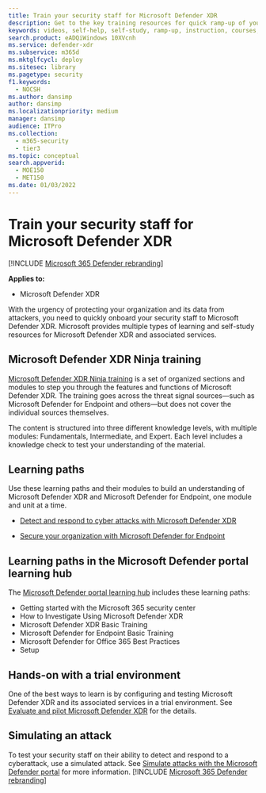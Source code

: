 ```yaml
---
title: Train your security staff for Microsoft Defender XDR
description: Get to the key training resources for quick ramp-up of your security staff.
keywords: videos, self-help, self-study, ramp-up, instruction, courses, learning path, Microsoft Learn, course, courses, SecOps, security analyst
search.product: eADQiWindows 10XVcnh
ms.service: defender-xdr
ms.subservice: m365d
ms.mktglfcycl: deploy
ms.sitesec: library
ms.pagetype: security
f1.keywords: 
  - NOCSH
ms.author: dansimp
author: dansimp
ms.localizationpriority: medium
manager: dansimp
audience: ITPro
ms.collection: 
  - m365-security
  - tier3
ms.topic: conceptual
search.appverid: 
  - MOE150
  - MET150
ms.date: 01/03/2022
---
```


# Train your security staff for Microsoft Defender XDR

[!INCLUDE [Microsoft 365 Defender rebranding](../includes/microsoft-defender.md)]

**Applies to:**
- Microsoft Defender XDR

With the urgency of protecting your organization and its data from attackers, you need to quickly onboard your security staff to Microsoft Defender XDR. Microsoft provides multiple types of learning and self-study resources for Microsoft Defender XDR and associated services.


<a name='microsoft-365-defender-ninja-training'></a>

## Microsoft Defender XDR Ninja training

[Microsoft Defender XDR Ninja training](https://techcommunity.microsoft.com/t5/microsoft-365-defender/become-a-microsoft-365-defender-ninja/ba-p/1789376) is a set of organized sections and modules to step you through the features and functions of Microsoft Defender XDR. The training goes across the threat signal sources&mdash;such as Microsoft Defender for Endpoint and others&mdash;but does not cover the individual sources themselves. 

The content is structured into three different knowledge levels, with multiple modules: Fundamentals, Intermediate, and Expert. Each level includes a knowledge check to test your understanding of the material.

## Learning paths

Use these learning paths and their modules to build an understanding of Microsoft Defender XDR and Microsoft Defender for Endpoint, one module and unit at a time.

 - [Detect and respond to cyber attacks with Microsoft Defender XDR](/training/paths/defender-detect-respond/)

 - [Secure your organization with Microsoft Defender for Endpoint](/training/paths/defender-endpoint-fundamentals/)  


<a name='learning-paths-in-the-microsoft-365-defender-portal-learning-hub'></a>

## Learning paths in the Microsoft Defender portal learning hub

The [Microsoft Defender portal learning hub](https://security.microsoft.com/learning) includes these learning paths:

- Getting started with the Microsoft 365 security center
- How to Investigate Using Microsoft Defender XDR
- Microsoft Defender XDR Basic Training
- Microsoft Defender for Endpoint Basic Training
- Microsoft Defender for Office 365 Best Practices
- Setup

## Hands-on with a trial environment

One of the best ways to learn is by configuring and testing Microsoft Defender XDR and its associated services in a trial environment. See [Evaluate and pilot Microsoft Defender XDR](eval-overview.md) for the details.

## Simulating an attack

To test your security staff on their ability to detect and respond to a cyberattack, use a simulated attack. See [Simulate attacks with the Microsoft Defender portal](eval-defender-investigate-respond-simulate-attack.md#simulate-attacks-with-the-microsoft-365-defender-portal) for more information. 
[!INCLUDE [Microsoft 365 Defender rebranding](../../includes/defender-m3d-techcommunity.md)]
